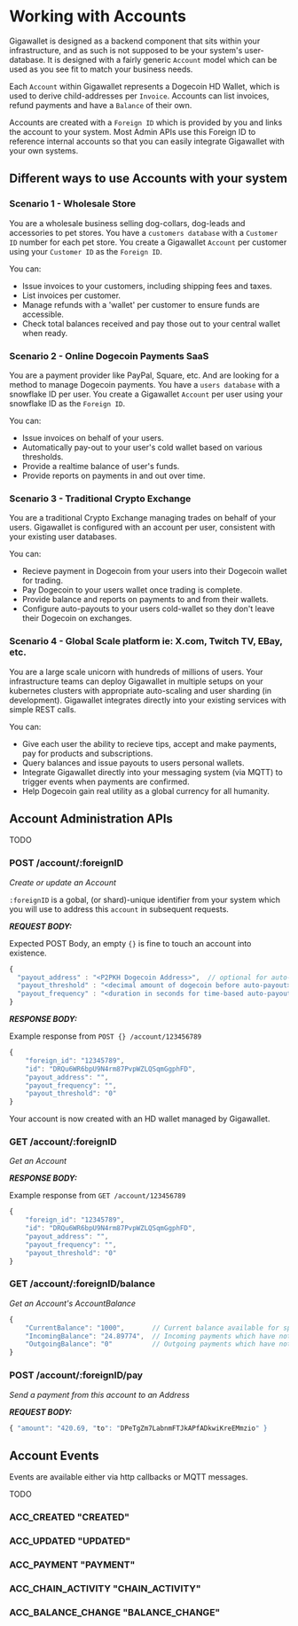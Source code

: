 # Working with Accounts

Gigawallet is designed as a backend component that sits within your infrastructure, and 
as such is not supposed to be your system's user-database. It is designed with a fairly 
generic `Account` model which can be used as you see fit to match your business needs. 

Each `Account` within Gigawallet represents a Dogecoin HD Wallet, which is used to derive
child-addresses per `Invoice`. Accounts can list invoices, refund payments and have a 
`Balance` of their own. 

Accounts are created with a `Foreign ID` which is provided by you and links the account 
to your system. Most Admin APIs use this Foreign ID to reference internal accounts so
that you can easily integrate Gigawallet with your own systems.

## Different ways to use Accounts with your system

### Scenario 1 - Wholesale Store

You are a wholesale business selling dog-collars, dog-leads and accessories to pet stores.
You have a `customers database` with a `Customer ID` number for each pet store. You create a 
Gigawallet `Account` per customer using your `Customer ID` as the `Foreign ID`. 

You can:
- Issue invoices to your customers, including shipping fees and taxes.
- List invoices per customer.
- Manage refunds with a 'wallet' per customer to ensure funds are accessible.
- Check total balances received and pay those out to your central wallet when ready.


### Scenario 2 - Online Dogecoin Payments SaaS

You are a payment provider like PayPal, Square, etc. And are looking for a method to 
manage Dogecoin payments. You have a `users database` with a snowflake ID per user. You
create a Gigawallet `Account` per user using your snowflake ID as the `Foreign ID`. 

You can:
- Issue invoices on behalf of your users.
- Automatically pay-out to your user's cold wallet based on various thresholds.
- Provide a realtime balance of user's funds.
- Provide reports on payments in and out over time.


### Scenario 3 - Traditional Crypto Exchange

You are a traditional Crypto Exchange managing trades on behalf of your users. Gigawallet
is configured with an account per user, consistent with your existing user databases.

You can:
- Recieve payment in Dogecoin from your users into their Dogecoin wallet for trading. 
- Pay Dogecoin to your users wallet once trading is complete.
- Provide balance and reports on payments to and from their wallets.
- Configure auto-payouts to your users cold-wallet so they don't leave their Dogecoin on exchanges.

### Scenario 4 - Global Scale platform ie: X.com, Twitch TV, EBay, etc.

You are a large scale unicorn with hundreds of millions of users. Your infrastructure teams
can deploy Gigawallet in multiple setups on your kubernetes clusters with appropriate auto-scaling 
and user sharding (in development). Gigawallet integrates directly into your existing services 
with simple REST calls.

You can:
- Give each user the ability to recieve tips, accept and make payments, pay for products and subscriptions.
- Query balances and issue payouts to users personal wallets.
- Integrate Gigawallet directly into your messaging system (via MQTT) to trigger events when payments are confirmed.
- Help Dogecoin gain real utility as a global currency for all humanity.

## Account Administration APIs

TODO

### POST /account/:foreignID  
_Create or update an Account_

`:foreignID` is a gobal, (or shard)-unique identifier from your system which you will use
to address this `account` in subsequent requests.

***REQUEST BODY:***

Expected POST Body, an empty `{}` is fine to touch an account into existence. 
```js
{
  "payout_address" : "<P2PKH Dogecoin Address>",  // optional for auto-payout
  "payout_threshold" : "<decimal amount of dogecoin before auto-payout>" //optional 
  "payout_frequency" : "<duration in seconds for time-based auto-payouts>" //optional 
}
```

***RESPONSE BODY:***

Example response from `POST {} /account/123456789`
```js
{
    "foreign_id": "12345789",
    "id": "DRQu6WR6bpU9N4rm87PvpWZLQSqmGgphFD",
    "payout_address": "",
    "payout_frequency": "",
    "payout_threshold": "0"
}
```

Your account is now created with an HD wallet managed by Gigawallet.

### GET /account/:foreignID
_Get an Account_

***RESPONSE BODY:***

Example response from `GET /account/123456789`
```js
{
    "foreign_id": "12345789",
    "id": "DRQu6WR6bpU9N4rm87PvpWZLQSqmGgphFD",
    "payout_address": "",
    "payout_frequency": "",
    "payout_threshold": "0"
}
```

### GET /account/:foreignID/balance
_Get an Account's AccountBalance_

```js
{
    "CurrentBalance": "1000",       // Current balance available for spending 
    "IncomingBalance": "24.89774",  // Incoming payments which have not met the confirmation threshold
    "OutgoingBalance": "0"          // Outgoing payments which have not met the confirmation threshold
}
```


### POST /account/:foreignID/pay
_Send a payment from this account to an Address_

***REQUEST BODY:***

```js
{ "amount": "420.69, "to": "DPeTgZm7LabnmFTJkAPfADkwiKreEMmzio" } 
```


## Account Events 

Events are available either via http callbacks or MQTT messages.

TODO

### ACC_CREATED "CREATED"

### ACC_UPDATED "UPDATED"

### ACC_PAYMENT "PAYMENT"

### ACC_CHAIN_ACTIVITY "CHAIN_ACTIVITY"

### ACC_BALANCE_CHANGE "BALANCE_CHANGE"
